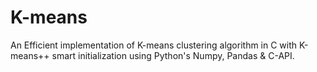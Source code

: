 # K-means
An Efficient implementation of K-means clustering algorithm in C with K-means++ smart initialization using Python's Numpy, Pandas & C-API.
